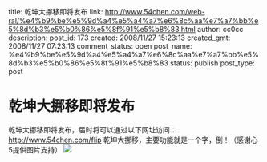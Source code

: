 title: 乾坤大挪移即将发布
link: http://www.54chen.com/web-ral/%e4%b9%be%e5%9d%a4%e5%a4%a7%e6%8c%aa%e7%a7%bb%e5%8d%b3%e5%b0%86%e5%8f%91%e5%b8%83.html
author: cc0cc
description: 
post_id: 173
created: 2008/11/27 15:23:13
created_gmt: 2008/11/27 07:23:13
comment_status: open
post_name: %e4%b9%be%e5%9d%a4%e5%a4%a7%e6%8c%aa%e7%a7%bb%e5%8d%b3%e5%b0%86%e5%8f%91%e5%b8%83
status: publish
post_type: post

# 乾坤大挪移即将发布

乾坤大挪移即将发布，届时将可以通过以下网址访问： <http://www.54chen.com/flip> 乾坤大挪移，主要功能就是一个字，倒！（感谢心5提供图片支持） ![](/wp-content/uploads/2008/11/xo-224x300.jpg)